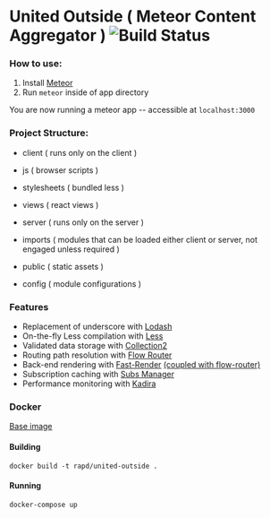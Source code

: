 # United Outside ( Meteor Content Aggregator ) ![Build Status](https://travis-ci.org/rei/united-outside.svg)

### How to use:
1. Install [Meteor](https://www.meteor.com/install)
1. Run `meteor` inside of app directory

You are now running a meteor app -- accessible at `localhost:3000`

### Project Structure:
- client ( runs only on the client )
 - js ( browser scripts )
 - stylesheets ( bundled less )
 - views ( react views )

- server ( runs only on the server )

- imports ( modules that can be loaded either client or server, not engaged unless required )

- public ( static assets )

- config ( module configurations )

### Features
- Replacement of underscore with [Lodash](https://atmospherejs.com/stevezhu/lodash)
- On-the-fly Less compilation with [Less](https://atmospherejs.com/grove/less)
- Validated data storage with [Collection2](https://atmospherejs.com/aldeed/collection2)
- Routing path resolution with [Flow Router](https://atmospherejs.com/meteorhacks/flowrouter)
- Back-end rendering with [Fast-Render](https://atmospherejs.com/meteorhacks/fast-render) [(coupled with flow-router)](https://github.com/kadirahq/flow-router#fast-render)
- Subscription caching with [Subs Manager](https://atmospherejs.com/meteorhacks/subs-manager)
- Performance monitoring with [Kadira](https://atmospherejs.com/meteorhacks/kadira)


### Docker
[Base image](https://github.com/chriswessels/meteor-tupperware)

#### Building
```
docker build -t rapd/united-outside .
```

#### Running
```
docker-compose up
```
